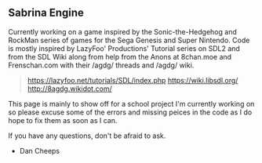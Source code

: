 Sabrina Engine
-------------------------

Currently working on a game inspired by the Sonic-the-Hedgehog and RockMan series of games for the Sega Genesis and Super Nintendo. 
Code is mostly inspired by LazyFoo' Productions' Tutorial series on SDL2 and from the SDL Wiki along from help from the Anons at 8chan.moe and Frenschan.com with their /agdg/ threads and /agdg/ wiki.

> https://lazyfoo.net/tutorials/SDL/index.php
> https://wiki.libsdl.org/
> http://8agdg.wikidot.com/

This page is mainly to show off for a school project I'm currently working on so please excuse some of the errors and missing peices in the code as I do hope to fix them as soon as I can.

If you have any questions, don't be afraid to ask.

- Dan Cheeps
